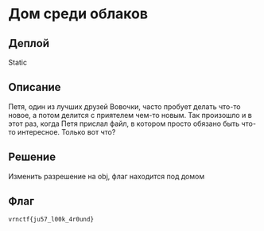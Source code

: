 # Дом среди облаков

## Деплой

Static

## Описание

Петя, один из лучших друзей Вовочки, часто пробует делать что-то новое, а потом делится с приятелем чем-то новым. Так произошло и в этот раз, когда Петя прислал файл, в котором просто обязано быть что-то интересное. Только вот что?

## Решение

Изменить разрешение на obj, флаг находится под домом

## Флаг
`vrnctf{ju57_l00k_4r0und}`


